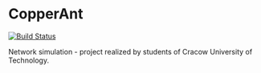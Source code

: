 CopperAnt
=========
[![Build Status](http://j.marcinkaciuba.pl/buildStatus/icon?job=CopperAnt)](http://j.marcinkaciuba.pl/job/CopperAnt/)

Network simulation - project realized by students of Cracow University of Technology. 
